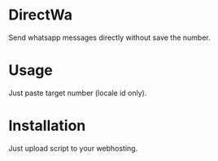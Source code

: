 # DirectWa
Send whatsapp messages directly without save the number.


# Usage
Just paste target number (locale id only).

# Installation
Just upload script to your webhosting.

